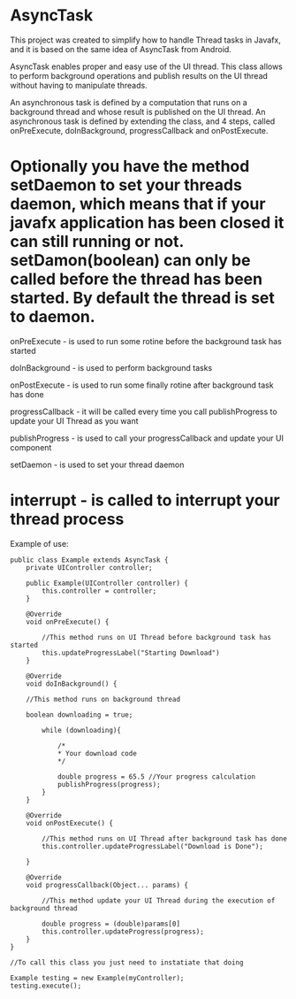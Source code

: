 AsyncTask
=========

This project was created to simplify how to handle Thread tasks in Javafx, and it is based on the same idea of AsyncTask from Android.

AsyncTask enables proper and easy use of the UI thread. This class allows to perform background operations and publish results on the UI thread without having to manipulate threads.

An asynchronous task is defined by a computation that runs on a background thread and whose result is published on the UI thread. An asynchronous task is defined by extending the class, and 4 steps, called onPreExecute, doInBackground, progressCallback and onPostExecute.

Optionally you have the method setDaemon to set your threads daemon, which means that if your javafx application has been closed it can still running or not. setDamon(boolean) can only be called before the thread has been started. By default the thread is set to daemon.
=========

onPreExecute - is used to run some rotine before the background task has started

doInBackground - is used to perform background tasks

onPostExecute - is used to run some finally rotine after background task has done

progressCallback - it will be called every time you call publishProgress to update your UI Thread as you want

publishProgress - is used to call your progressCallback and update your UI component

setDaemon - is used to set your thread daemon

interrupt - is called to interrupt your thread process
=========

Example of use:

    public class Example extends AsyncTask {
        private UIController controller;
    
        public Example(UIController controller) {
            this.controller = controller;
        }
    
        @Override
        void onPreExecute() {
        
            //This method runs on UI Thread before background task has started
            this.updateProgressLabel("Starting Download")
        }

        @Override
        void doInBackground() {
    
        //This method runs on background thread
        
        boolean downloading = true;
        
            while (downloading){
            
                /*
                * Your download code
                */
                
                double progress = 65.5 //Your progress calculation 
                publishProgress(progress);
            }
        }

        @Override
        void onPostExecute() {
    
            //This method runs on UI Thread after background task has done
            this.controller.updateProgressLabel("Download is Done");
    
        }

        @Override
        void progressCallback(Object... params) {
        
            //This method update your UI Thread during the execution of background thread
            
            double progress = (double)params[0]
            this.controller.updateProgress(progress);
        }
    }

    //To call this class you just need to instatiate that doing 
    
    Example testing = new Example(myController);
    testing.execute();
